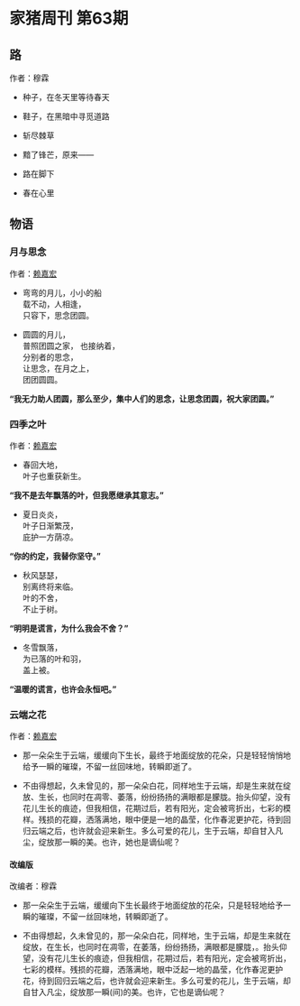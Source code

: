 # 家猪周刊 第63期

## 路

作者：穆霖

- 种子，在冬天里等待春天

- 鞋子，在黑暗中寻觅道路

- 斩尽棘草

- 黯了锋芒，原来——

- 路在脚下

- 春在心里

## 物语

### 月与思念

作者：[赖嘉宏](https://github.com/aso-ljh)

- 弯弯的月儿，小小的船  
  载不动，人相逢，  
  只容下，思念团圆。
  
- 圆圆的月儿，  
  普照团圆之家，
  也接纳着，  
  分别者的思念，  
  让思念，在月之上，  
  团团圆圆。
  
**“我无力助人团圆，那么至少，集中人们的思念，让思念团圆，祝大家团圆。”**

### 四季之叶

作者：[赖嘉宏](https://github.com/aso-ljh)

- 春回大地，  
  叶子也重获新生。
  
**“我不是去年飘落的叶，但我愿继承其意志。”**

- 夏日炎炎，  
  叶子日渐繁茂，  
  庇护一方荫凉。
  
**“你的约定，我替你坚守。”**

- 秋风瑟瑟，  
  别离终将来临。  
  叶的不舍，  
  不止于树。

**“明明是谎言，为什么我会不舍？”**

- 冬雪飘落，  
  为已落的叶和羽，  
  盖上被。
  
**“温暖的谎言，也许会永恒吧。”**

### 云端之花

作者：[赖嘉宏](https://github.com/aso-ljh)

- 那一朵朵生于云端，缓缓向下生长，最终于地面绽放的花朵，只是轻轻悄悄地给予一瞬的璀璨，不留一丝回味地，转瞬即逝了。

- 不由得想起，久未曾见的，那一朵朵白花，同样地生于云端，却是生来就在绽放、生长，也同时在凋零、萎落，纷纷扬扬的满眼都是朦胧。抬头仰望，没有花儿生长的痕迹，但我相信，花期过后，若有阳光，定会被弯折出，七彩的模样。残损的花瓣，洒落满地，眼中便是一地的晶莹，化作春泥更护花，待到回归云端之后，也许就会迎来新生。多么可爱的花儿，生于云端，却自甘入凡尘，绽放那一瞬的美。也许，她也是谪仙呢？

#### 改编版

改编者：穆霖

- 那一朵朵生于云端，缓缓向下生长最终于地面绽放的花朵，只是轻轻地给予一瞬的璀璨，不留一丝回味地，转瞬即逝了。

- 不由得想起，久未曾见的，那一朵朵白花，同样地，生于云端，却是生来就在绽放，在生长，也同时在凋零，在萎落，纷纷扬扬，满眼都是朦胧，。抬头仰望，没有花儿生长的痕迹，但我相信，花期过后，若有阳光，定会被弯折出，七彩的模样。残损的花瓣，洒落满地，眼中泛起一地的晶莹，化作春泥更护花，待到回归云端之后，也许就会迎来新生。多么可爱的花儿，生于云端，却自甘入凡尘，绽放那一瞬(间)的美。也许，它也是谪仙呢？
